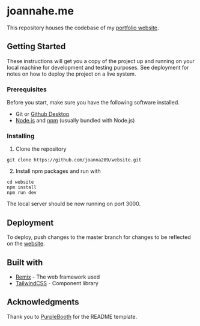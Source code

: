 # joannahe.me

This repository houses the codebase of my [portfolio website](https://joannahe.me).

## Getting Started

These instructions will get you a copy of the project up and running on your local machine for development and testing purposes. See deployment for notes on how to deploy the project on a live system.

### Prerequisites

Before you start, make sure you have the following software installed.

- Git or [Github Desktop](https://desktop.github.com/)
- [Node.js](https://nodejs.org/en/download/package-manager/) and [npm](https://www.npmjs.com/) (usually bundled with Node.js)

### Installing

1. Clone the repository

```
git clone https://github.com/joanna209/website.git
```

2. Install npm packages and run with  

```
cd website 
npm install
npm run dev 
```
The local server should be now running on port 3000. 

## Deployment

To deploy, push changes to the master branch for changes to be reflected on the [website](https://joannahe.me).

## Built with

- [Remix](https://remix.run/) - The web framework used
- [TailwindCSS](https://tailwindcss.com/) - Component library

## Acknowledgments

Thank you to [PurpleBooth](https://gist.github.com/PurpleBooth/109311bb0361f32d87a2) for the README template.